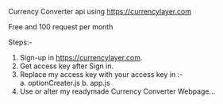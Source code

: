 Currency Converter api using https://currencylayer.com

Free and 100 request per month

Steps:-
1. Sign-up in https://currencylayer.com.
2. Get access key after Sign in.
3. Replace my access key with your access key in :-<br>
  a. optionCreater.js
  b. app.js
5. Use or alter my readymade Currency Converter Webpage...
